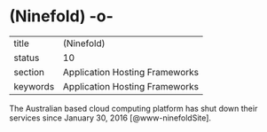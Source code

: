 #  (Ninefold) -o-


|          |                                |
| -------- | ------------------------------ |
| title    | (Ninefold)                     | 
| status   | 10                             |
| section  | Application Hosting Frameworks |
| keywords | Application Hosting Frameworks |



The Australian based cloud computing platform has shut down their
services since January 30, 2016 [@www-ninefoldSite].



